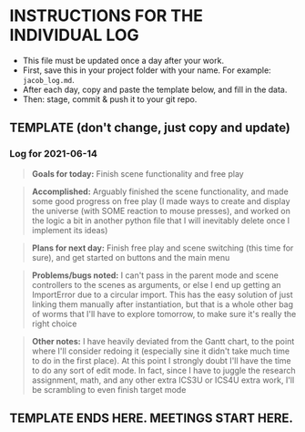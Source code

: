 # INSTRUCTIONS FOR THE INDIVIDUAL LOG
* This file must be updated once a day after your work.
* First, save this in your project folder with your name. For example: `jacob_log.md`.
* After each day, copy and paste the template below, and fill in the data.
* Then: stage, commit & push it to your git repo.

## TEMPLATE (don't change, just copy and update)

### Log for 2021-06-14

> **Goals for today:** Finish scene functionality and free play

> **Accomplished:** Arguably finished the scene functionality, and made some good progress on free play (I made ways to create and display the universe (with SOME reaction to mouse presses), and worked on the logic a bit in another python file that I will inevitably delete once I implement its ideas)

> **Plans for next day:** Finish free play and scene switching (this time for sure), and get started on buttons and the main menu

> **Problems/bugs noted:** I can't pass in the parent mode and scene controllers to the scenes as arguments, or else I end up getting an ImportError due to a circular import. This has the easy solution of just linking them manually after instantiation, but that is a whole other bag of worms that I'll have to explore tomorrow, to make sure it's really the right choice

> **Other notes:** I have heavily deviated from the Gantt chart, to the point where I'll consider redoing it (especially sine it didn't take much time to do in the first place). At this point I strongly doubt I'll have the time to do any sort of edit mode. In fact, since I have to juggle the research assignment, math, and any other extra ICS3U or ICS4U extra work, I'll be scrambling to even finish target mode

## TEMPLATE ENDS HERE. MEETINGS START HERE.
